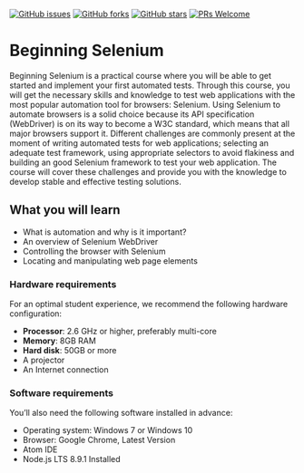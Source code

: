 [![GitHub issues](https://img.shields.io/github/issues/TrainingByPackt/Beginning-Selenium.svg)](https://github.com/TrainingByPackt/Beginning-Selenium/issues)
[![GitHub forks](https://img.shields.io/github/forks/TrainingByPackt/Beginning-Selenium.svg)](https://github.com/TrainingByPackt/Beginning-Selenium/network)
[![GitHub stars](https://img.shields.io/github/stars/TrainingByPackt/Beginning-Selenium.svg)](https://github.com/TrainingByPackt/Beginning-Selenium/stargazers)
[![PRs Welcome](https://img.shields.io/badge/PRs-welcome-brightgreen.svg)](https://github.com/TrainingByPackt/Beginning-Selenium/pulls)



# Beginning Selenium
Beginning Selenium is a practical course where you will be able to get started and implement your first automated tests. Through this course, you will get the necessary skills and knowledge to test web applications with the most popular automation tool for browsers: Selenium. Using Selenium to automate browsers is a solid choice because its API specification (WebDriver) is on its way to become a W3C standard, which means that all major browsers support it. Different challenges are commonly present at the moment of writing automated tests for web applications; selecting an adequate test framework, using appropriate selectors to avoid flakiness and building an good Selenium framework to test your web application. The course will cover these challenges and provide you with the knowledge to develop stable and effective testing solutions.


## What you will learn
* What is automation and why is it important?
* An overview of Selenium WebDriver
* Controlling the browser with Selenium
* Locating and manipulating web page elements


### Hardware requirements
For an optimal student experience, we recommend the following hardware configuration:
* **Processor**: 2.6 GHz or higher, preferably multi-core
* **Memory**: 8GB RAM
* **Hard disk**: 50GB or more
* A projector 
* An Internet connection



### Software requirements
You’ll also need the following software installed in advance:
* Operating system: Windows 7 or Windows 10 
* Browser: Google Chrome, Latest Version 
* Atom IDE
* Node.js LTS 8.9.1 Installed





